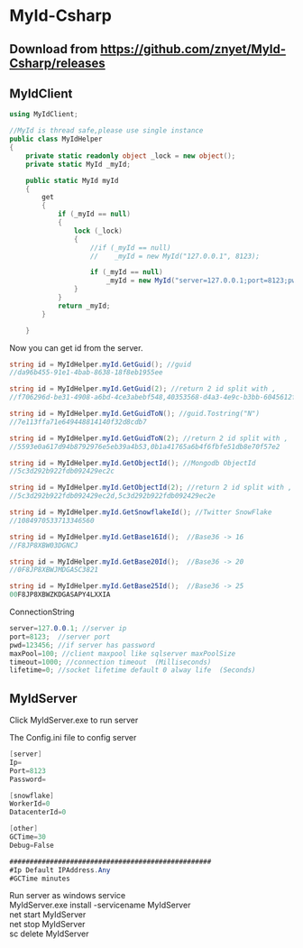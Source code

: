 # MyId-Csharp
## Download from https://github.com/znyet/MyId-Csharp/releases
## MyIdClient
```c#
using MyIdClient;

//MyId is thread safe,please use single instance
public class MyIdHelper
{
    private static readonly object _lock = new object();
    private static MyId _myId;

    public static MyId myId
    {
        get
        {
            if (_myId == null)
            {
                lock (_lock)
                {
                    //if (_myId == null)
                    //    _myId = new MyId("127.0.0.1", 8123);

                    if (_myId == null)
                        _myId = new MyId("server=127.0.0.1;port=8123;pwd=123456;maxPool=100;timeout=1000;lifetime=0");
                }
            }
            return _myId;
        }

    }

```

Now you can get id from the server.

```c#
string id = MyIdHelper.myId.GetGuid(); //guid
//da96b455-91e1-4bab-8638-18f8eb1955ee

string id = MyIdHelper.myId.GetGuid(2); //return 2 id split with ,
//f706296d-be31-4908-a6bd-4ce3abebf548,40353568-d4a3-4e9c-b3bb-6045612f7f55

string id = MyIdHelper.myId.GetGuidToN(); //guid.Tostring("N")
//7e113ffa71e649448814140f32d8cdb7

string id = MyIdHelper.myId.GetGuidToN(2); //return 2 id split with ,
//5593e0a617d94b8792976e5eb39a4b53,0b1a41765a6b4f6fbfe51db8e70f57e2

string id = MyIdHelper.myId.GetObjectId(); //Mongodb ObjectId
//5c3d292b922fdb092429ec2c

string id = MyIdHelper.myId.GetObjectId(2); //return 2 id split with ,
//5c3d292b922fdb092429ec2d,5c3d292b922fdb092429ec2e

string id = MyIdHelper.myId.GetSnowflakeId(); //Twitter SnowFlake
//1084970533713346560

string id = MyIdHelper.myId.GetBase16Id();  //Base36 -> 16
//F8JP8XBW03DGNCJ

string id = MyIdHelper.myId.GetBase20Id();  //Base36 -> 20
//0F8JP8XBWJMDGASC3821

string id = MyIdHelper.myId.GetBase25Id();  //Base36 -> 25
00F8JP8XBWZKDGASAPY4LXXIA
```

ConnectionString
```c#
server=127.0.0.1; //server ip
port=8123;  //server port
pwd=123456; //if server has password
maxPool=100; //client maxpool like sqlserver maxPoolSize
timeout=1000; //connection timeout  (Milliseconds)
lifetime=0; //socket lifetime default 0 alway life  (Seconds)
```

## MyIdServer
Click MyIdServer.exe to run server<br>

The Config.ini file to config server<br>
```c#
[server]
Ip=
Port=8123
Password=

[snowflake]
WorkerId=0
DatacenterId=0

[other]
GCTime=30
Debug=False

##################################################
#Ip Default IPAddress.Any
#GCTime minutes
```
Run server as windows service<br>
MyIdServer.exe install -servicename MyIdServer <br>
net start MyIdServer <br>
net stop MyIdServer <br>
sc delete MyIdServer<br>


